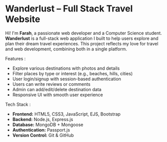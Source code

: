 # Wanderlust – Full Stack Travel Website

Hi! I'm **Farah**, a passionate web developer and a Computer Science student. **Wanderlust** is a full-stack web application I built to help users explore and plan their dream travel experiences. This project reflects my love for travel and web development, combining both in a single platform.

Features :

-  Explore various destinations with photos and details
-  Filter places by type or interest (e.g., beaches, hills, cities)
-  User login/signup with session-based authentication
-  Users can write reviews or comments
-  Admin can add/edit/delete destination data
-  Responsive UI with smooth user experience

Tech Stack :

- **Frontend:** HTML5, CSS3, JavaScript, EJS, Bootstrap
- **Backend:** Node.js, Express.js
- **Database:** MongoDB + Mongoose
- **Authentication:** Passport.js
- **Version Control:** Git & GitHub



